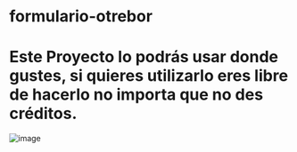 # formulario-otrebor
# Este Proyecto lo podrás usar donde gustes, si quieres utilizarlo eres libre de hacerlo no importa que no des créditos.

![image](https://user-images.githubusercontent.com/83046233/115802222-7b1afa00-a3ac-11eb-86b4-013eef1bf81f.png)
